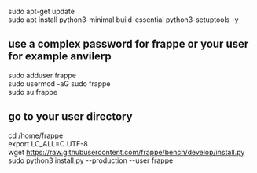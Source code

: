 sudo apt-get update <br>
sudo apt install python3-minimal build-essential python3-setuptools -y  <br>
## use a complex password for frappe or your user for example anvilerp
sudo adduser frappe  <br>
sudo usermod -aG sudo frappe  <br>
sudo su frappe  <br>
## go to your user directory
cd /home/frappe   <br>
export LC_ALL=C.UTF-8 <br>
wget https://raw.githubusercontent.com/frappe/bench/develop/install.py <br>
sudo python3 install.py --production --user frappe

